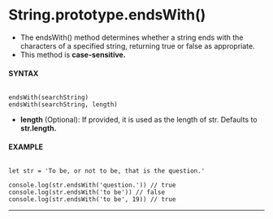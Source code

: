 # String.prototype.endsWith()

- The endsWith() method determines whether a string ends with the characters of a specified string, returning true or false as appropriate.
- This method is **case-sensitive.**

#### **SYNTAX**

```

endsWith(searchString)
endsWith(searchString, length)

```

- **length** (Optional): If provided, it is used as the length of str. Defaults to **str.length.**

#### **EXAMPLE**

```

let str = 'To be, or not to be, that is the question.'

console.log(str.endsWith('question.')) // true
console.log(str.endsWith('to be')) // false
console.log(str.endsWith('to be', 19)) // true

```

---
